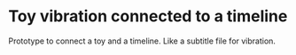 # Toy vibration connected to a timeline
Prototype to connect a toy and a timeline. Like a subtitle file for vibration.
